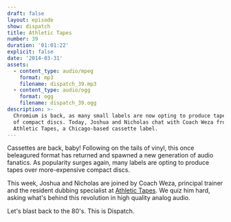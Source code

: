 ```yaml
---
draft: false
layout: episode
show: dispatch
title: Athletic Tapes
number: 39
duration: '01:01:22'
explicit: false
date: '2014-03-31'
assets:
  - content_type: audio/mpeg
    format: mp3
    filename: dispatch_39.mp3
  - content_type: audio/ogg
    format: ogg
    filename: dispatch_39.ogg
description: >-
  Chromium is back, as many small labels are now opting to produce tapes instead
  of compact discs. Today, Joshua and Nicholas chat with Coach Weza from
  Athletic Tapes, a Chicago-based cassette label.
---
```

Cassettes are back, baby! Following on the tails of vinyl, this once beleagured format has returned and spawned a new generation of audio fanatics. As popularity surges again, many labels are opting to produce tapes over more-expensive compact discs.

This week, Joshua and Nicholas are joined by Coach Weza, principal trainer and the resident dubbing specialist at [Athletic Tapes](http://athletictapes.bandcamp.com). We quiz him hard, asking what's behind this revolution in high quality analog audio.

Let's blast back to the 80's. This is Dispatch.